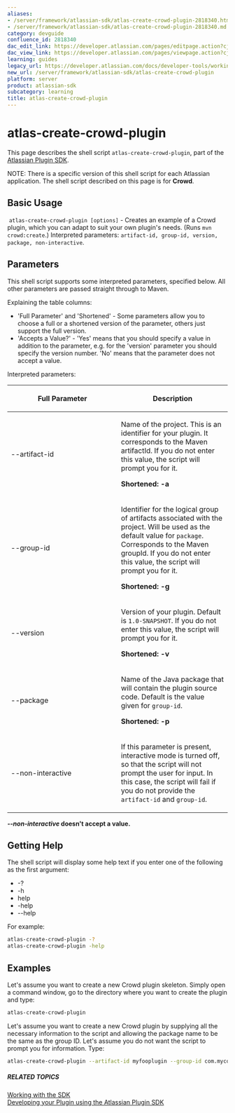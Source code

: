 ```yaml
---
aliases:
- /server/framework/atlassian-sdk/atlas-create-crowd-plugin-2818340.html
- /server/framework/atlassian-sdk/atlas-create-crowd-plugin-2818340.md
category: devguide
confluence_id: 2818340
dac_edit_link: https://developer.atlassian.com/pages/editpage.action?cjm=wozere&pageId=2818340
dac_view_link: https://developer.atlassian.com/pages/viewpage.action?cjm=wozere&pageId=2818340
learning: guides
legacy_url: https://developer.atlassian.com/docs/developer-tools/working-with-the-sdk/command-reference/atlas-create-crowd-plugin
new_url: /server/framework/atlassian-sdk/atlas-create-crowd-plugin
platform: server
product: atlassian-sdk
subcategory: learning
title: atlas-create-crowd-plugin
---
```

# atlas-create-crowd-plugin

This page describes the shell script `atlas-create-crowd-plugin`, part of the [Atlassian Plugin SDK](/server/framework/atlassian-sdk/working-with-the-sdk).

NOTE: There is a specific version of this shell script for each Atlassian application. The shell script described on this page is for **Crowd**.

## Basic Usage

 `atlas-create-crowd-plugin [options]` - Creates an example of a Crowd plugin, which you can adapt to suit your own plugin's needs. (Runs `mvn crowd:create`.) Interpreted parameters: `artifact-id, group-id, version, package, non-interactive`.

## Parameters

This shell script supports some interpreted parameters, specified below. All other parameters are passed straight through to Maven.

Explaining the table columns:

-   'Full Parameter' and 'Shortened' - Some parameters allow you to choose a full or a shortened version of the parameter, others just support the full version.
-   'Accepts a Value?' - 'Yes' means that you should specify a value in addition to the parameter, e.g. for the 'version' parameter you should specify the version number. 'No' means that the parameter does not accept a value.

Interpreted parameters:

<table>
<colgroup>
<col style="width: 50%" />
<col style="width: 50%" />
</colgroup>
<thead>
<tr class="header">
<th><p>Full Parameter</p></th>
<th><p>Description</p></th>
</tr>
</thead>
<tbody>
<tr class="odd">
<td><p>--artifact-id</p></td>
<td><p>Name of the project. This is an identifier for your plugin. It corresponds to the Maven artifactId. If you do not enter this value, the script will prompt you for it.</p>
<p><strong>Shortened: -a</strong></p></td>
</tr>
<tr class="even">
<td><p>--group-id</p></td>
<td><p>Identifier for the logical group of artifacts associated with the project. Will be used as the default value for <code>package</code>. Corresponds to the Maven groupId. If you do not enter this value, the script will prompt you for it.</p>
<p><strong>Shortened: -g</strong></p></td>
</tr>
<tr class="odd">
<td><p>--version</p></td>
<td><p>Version of your plugin. Default is <code>1.0-SNAPSHOT</code>. If you do not enter this value, the script will prompt you for it.</p>
<p><strong>Shortened: -v</strong></p></td>
</tr>
<tr class="even">
<td><p>--package</p></td>
<td><p>Name of the Java package that will contain the plugin source code. Default is the value given for <code>group-id</code>.</p>
<p><strong>Shortened: -p</strong></p></td>
</tr>
<tr class="odd">
<td><p>--non-interactive</p></td>
<td><p>If this parameter is present, interactive mode is turned off, so that the script will not prompt the user for input. In this case, the script will fail if you do not provide the <code>artifact-id</code> and <code>group-id</code>.</p></td>
</tr>
</tbody>
</table>

***--non-interactive* doesn't accept a value.**

## Getting Help

The shell script will display some help text if you enter one of the following as the first argument:

-   -?
-   -h
-   help
-   -help
-   --help

For example:

``` bash
atlas-create-crowd-plugin -?
atlas-create-crowd-plugin -help
```

## Examples

Let's assume you want to create a new Crowd plugin skeleton. Simply open a command window, go to the directory where you want to create the plugin and type:

``` bash
atlas-create-crowd-plugin
```

Let's assume you want to create a new Crowd plugin by supplying all the necessary information to the script and allowing the package name to be the same as the group ID. Let's assume you do not want the script to prompt you for information. Type:

``` bash
atlas-create-crowd-plugin --artifact-id myfooplugin --group-id com.mycompany.plugins --version 1.0 --non-interactive
```

##### RELATED TOPICS

[Working with the SDK](/server/framework/atlassian-sdk/working-with-the-sdk)  
<a href="/pages/createpage.action?spaceKey=DOCS&amp;title=Developing+your+Plugin+using+the+Atlassian+Plugin+SDK&amp;linkCreation=true&amp;fromPageId=2818340" class="createlink">Developing your Plugin using the Atlassian Plugin SDK</a>






































































































































